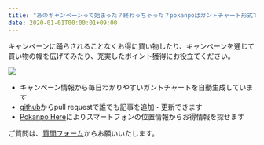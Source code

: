 ```yaml
---
title: "あのキャンペーンって始まった？終わっちゃった？pokanpoはガントチャート形式でポイント還元を可視化するサイトです"
date: 2020-01-01T00:00:01+09:00
---
```


キャンペーンに踊らされることなくお得に買い物したり、キャンペーンを通じて買い物の幅を広げてみたり、充実したポイント獲得にお役立てください。

![](/images/all.png)

- キャンペーン情報から毎日わかりやすいガントチャートを自動生成しています
- [github](https://github.com/usop4/pokanpo)からpull requestで誰でも記事を追加・更新できます
- [Pokanpo Here](https://pokanpo.com/here.html)によりスマートフォンの位置情報からお得情報を探せます

ご質問は、[質問フォーム](https://docs.google.com/forms/d/e/1FAIpQLSddz9Rc2GGjkLHsL7vOlQZiThIQddh2i33uQYUAvX7eBVpckg/viewform)からお願いいたします。

